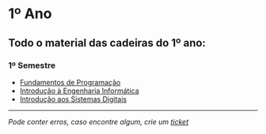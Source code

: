 # 1º Ano
## Todo o material das cadeiras do 1º ano:
### 1º Semestre

- [Fundamentos de Programação](https://github.com/TiagoRG/uaveiro-leci/tree/master/1ano/fp)
- [Introdução à Engenharia Informática](https://github.com/TiagoRG/uaveiro-leci/tree/master/1ano/iei)
- [Introdução aos Sistemas Digitais](https://github.com/TiagoRG/uaveiro-leci/tree/master/1ano/isd)

---
*Pode conter erros, caso encontre algum, crie um* [*ticket*](https://github.com/TiagoRG/uaveiro-leci/issues/new)
